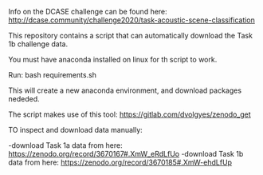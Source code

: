 Info on the DCASE challenge can be found here: http://dcase.community/challenge2020/task-acoustic-scene-classification

This repository contains a script that can automatically download the Task 1b challenge data.

You must have anaconda installed on linux for th script to work.

Run: bash requirements.sh

This will create a new anaconda environment, and download packages nededed.

The script makes use of this tool: https://gitlab.com/dvolgyes/zenodo_get

TO inspect and download data manually:

-download Task 1a data from here: https://zenodo.org/record/3670167#.XmW_eRdLfUo
-download Task 1b data from here: https://zenodo.org/record/3670185#.XmW-ehdLfUp

